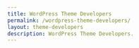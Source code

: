 ```yaml
---
title: WordPress Theme Developers
permalink: /wordpress-theme-developers/
layout: theme-developers
description: WordPress Theme Developers.
---
```

